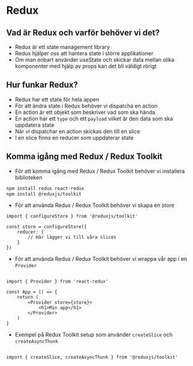 # Redux

## Vad är Redux och varför behöver vi det?

- Redux är ett state management library
- Redux hjälper oss att hantera state i större applikationer
- Om man enbart använder useState och skickar data mellan olika komponenter med hjälp av props kan det bli väldigt rörigt


## Hur funkar Redux?

- Redux har ett state för hela appen
- För att ändra state i Redux behöver vi dispatcha en action
- En action är ett objekt som beskriver vad som ska hända
- En action har ett `type` och ett `payload` vilket är den data som ska uppdatera state
- När vi dispatchar en action skickas den till en slice
- I en slice finns en reducer som uppdaterar state

## Komma igång med Redux / Redux Toolkit

- För att komma igång med Redux / Redux Toolkit behöver vi installera biblioteken

```bash
npm install redux react-redux
npm install @reduxjs/toolkit
```

- För att använda Redux / Redux Toolkit behöver vi skapa en store

```tsx
import { configureStore } from '@reduxjs/toolkit'

const store = configureStore({
    reducer: {
        // Här lägger vi till våra slices
    }
})
```

- För att använda Redux / Redux Toolkit behöver vi wrappa vår app i en `Provider`

```tsx

import { Provider } from 'react-redux'

const App = () => {
    return (
        <Provider store={store}>
            <h1>Min app</h1>
        </Provider>
    )
}
```

- Exempel på Redux Toolkit setup som använder `createSlice` och `createAsyncThunk`

```tsx

import { createSlice, createAsyncThunk } from '@reduxjs/toolkit'

